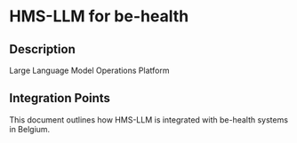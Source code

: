 # HMS-LLM for be-health

## Description

Large Language Model Operations Platform

## Integration Points

This document outlines how HMS-LLM is integrated with be-health systems in Belgium.

